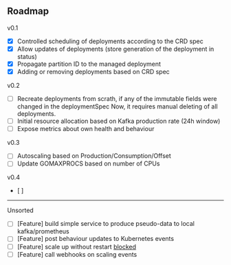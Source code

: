 ## Roadmap
v0.1
* [x] Controlled scheduling of deployments according to the CRD spec
* [x] Allow updates of deployments (store generation of the deployment in status)
* [x] Propagate partition ID to the managed deployment
* [x] Adding or removing deployments based on CRD spec

v0.2
* [ ] Recreate deployments from scrath, if any of the immutable fields were changed in the deploymentSpec
      Now, it requires manual deleting of all deployments.
* [ ] Initial resource allocation based on Kafka production rate (24h window)
* [ ] Expose metrics about own health and behaviour

v0.3
* [ ] Autoscaling based on Production/Consumption/Offset
* [ ] Update GOMAXPROCS based on number of CPUs

v0.4
* [ ] 

-------
Unsorted
* [ ] [Feature] build simple service to produce pseudo-data to local kafka/prometheus
* [ ] [Feature] post behaviour updates to Kubernetes events
* [ ] [Feature] scale up without restart [blocked](https://github.com/kubernetes/kubernetes/issues/5774)
* [ ] [Feature] call webhooks on scaling events

